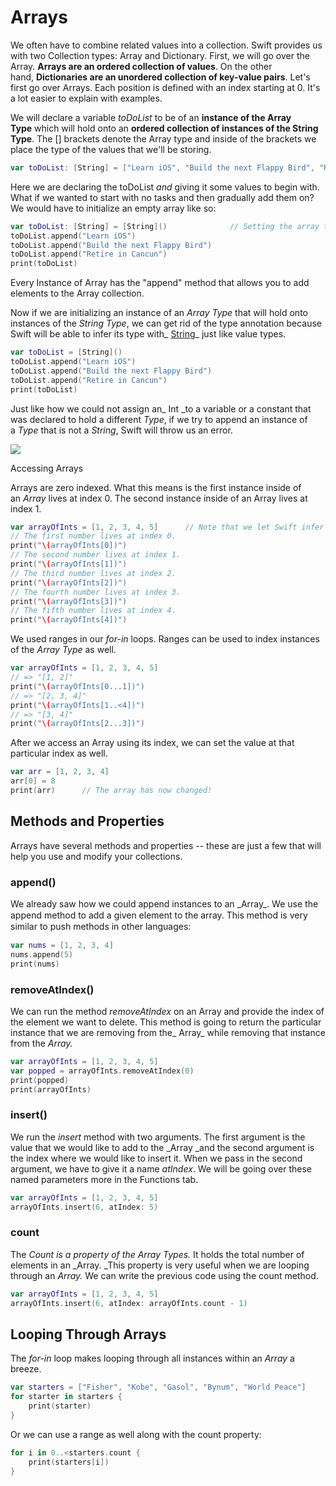 # Arrays

We often have to combine related values into a collection. Swift provides us with two Collection types: Array and Dictionary. First, we will go over the Array. **Arrays are an ordered collection of values**. On the other hand, **Dictionaries are an unordered collection of key-value pairs**. Let's first go over Arrays. Each position is defined with an index starting at 0\. It's a lot easier to explain with examples.

We will declare a variable _toDoList_ to be of an **instance of the Array Type** which will hold onto an **ordered collection of instances of the String Type**. The [] brackets denote the Array type and inside of the brackets we place the type of the values that we'll be storing.

```swift
var toDoList: [String] = ["Learn iOS", "Build the next Flappy Bird", "Retire in Cancun"]
```

Here we are declaring the toDoList _and_ giving it some values to begin with. What if we wanted to start with no tasks and then gradually add them on? We would have to initialize an empty array like so:

```swift
var toDoList: [String] = [String]()              // Setting the array type and initializing the array
toDoList.append("Learn iOS")
toDoList.append("Build the next Flappy Bird")
toDoList.append("Retire in Cancun")
print(toDoList)
```

Every Instance of Array has the "append" method that allows you to add elements to the Array collection.

Now if we are initializing an instance of an _Array Type_ that will hold onto instances of the _String Type_, we can get rid of the type annotation because Swift will be able to infer its type with_ [String]()_ just like value types.

```swift
var toDoList = [String]()
toDoList.append("Learn iOS")
toDoList.append("Build the next Flappy Bird")
toDoList.append("Retire in Cancun")
print(toDoList)
```

Just like how we could not assign an_ Int _to a variable or a constant that was declared to hold a different _Type_, if we try to append an instance of a _Type_ that is not a _String_, Swift will throw us an error.

![](http://i.imgur.com/kGFlfDV.png)

Accessing Arrays

Arrays are zero indexed. What this means is the first instance inside of an _Array_ lives at index 0\. The second instance inside of an Array lives at index 1. 

```swift
var arrayOfInts = [1, 2, 3, 4, 5]      // Note that we let Swift infer the type here
// The first number lives at index 0.
print("\(arrayOfInts[0])")
// The second number lives at index 1.
print("\(arrayOfInts[1])")
// The third number lives at index 2.
print("\(arrayOfInts[2])")
// The fourth number lives at index 3.
print("\(arrayOfInts[3])")
// The fifth number lives at index 4.
print("\(arrayOfInts[4])")
```

We used ranges in our _for-in_ loops. Ranges can be used to index instances of the _Array Type_ as well.

```swift
var arrayOfInts = [1, 2, 3, 4, 5]
// => "[1, 2]"
print("\(arrayOfInts[0...1])")
// => "[2, 3, 4]"
print("\(arrayOfInts[1..<4])")
// => "[3, 4]"
print("\(arrayOfInts[2...3])")
```

After we access an Array using its index, we can set the value at that particular index as well.

```swift
var arr = [1, 2, 3, 4]
arr[0] = 8
print(arr)      // The array has now changed!
```

## Methods and Properties

Arrays have several methods and properties -- these are just a few that will help you use and modify your collections.

### append()

<div style="line-height: 18px;">We already saw how we could append instances to an _Array_. We use the append method to add a given element to the array. This method is very similar to push methods in other languages:</div>

```swift
var nums = [1, 2, 3, 4]
nums.append(5)
print(nums)
```

### removeAtIndex()

We can run the method _removeAtIndex_ on an Array and provide the index of the element we want to delete. This method is going to return the particular instance that we are removing from the_ Array_ while removing that instance from the _Array._

```swift
var arrayOfInts = [1, 2, 3, 4, 5]
var popped = arrayOfInts.removeAtIndex(0)
print(popped)
print(arrayOfInts)
```

### insert()

We run the _insert_ method with two arguments. The first argument is the value that we would like to add to the _Array _and the second argument is the index where we would like to insert it. When we pass in the second argument, we have to give it a name _atIndex_. We will be going over these named parameters more in the Functions tab.

```swift
var arrayOfInts = [1, 2, 3, 4, 5]
arrayOfInts.insert(6, atIndex: 5)
```

### count

The _Count _is a property of the_ Array Types._ It holds the total number of elements in an _Array. _This property is very useful when we are looping through an _Array._ We can write the previous code using the count method.

```swift
var arrayOfInts = [1, 2, 3, 4, 5]
arrayOfInts.insert(6, atIndex: arrayOfInts.count - 1)
```

## Looping Through Arrays

The _for-in_ loop makes looping through all instances within an _Array_ a breeze.

```swift
var starters = ["Fisher", "Kobe", "Gasol", "Bynum", "World Peace"]
for starter in starters {
    print(starter)
}
```

Or we can use a range as well along with the count property:

```swift
for i in 0..<starters.count {
    print(starters[i])
}
```